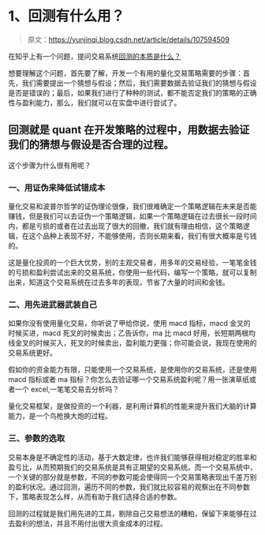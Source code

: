 # 1、回测有什么用？

> 原文：<https://yunjinqi.blog.csdn.net/article/details/107594509>

在知乎上有一个问题，提问交易系统[回测的本质是什么？](https://www.zhihu.com/question/395009170 "回测的本质是什么？")

想要理解这个问题，首先要了解，开发一个有用的量化交易策略需要的步骤：首先，我们需要提出一个猜想与假设；然后，我们需要数据去验证我们的猜想与假设是否是错误的；最后，如果我们进行了种种的测试，都不能否定我们的策略的正确性与盈利能力，那么，我们就可以在实盘中进行尝试了。

## 回测就是 quant 在开发策略的过程中，用数据去验证我们的猜想与假设是否合理的过程。

这个步骤为什么很有用呢？

### 一、用证伪来降低试错成本

量化交易和波普尔哲学的证伪理论很像，我们很难确定一个策略逻辑在未来是否能赚钱，但是我们可以去证伪一个策略逻辑，如果一个策略逻辑在过去很长一段时间内，都是亏损的或者在过去出现了很大的回撤，我们就有理由相信，这个策略逻辑，在这个品种上表现不好，不能够使用，否则长期来看，我们有很大概率是亏钱的。

这是量化投资的一个巨大优势，别的主观交易者，用多年的交易经验，一笔笔金钱的亏损和盈利尝试出来的交易系统，你使用一些代码，编写一个策略，就可以复制出来，知道这个交易系统在过去多年的表现，节省了大量的时间和金钱。

### 二、用先进武器武装自己

如果你没有使用量化交易，你听说了甲给你说，使用 macd 指标，macd 金叉的时候买进，macd 死叉的时候卖出；乙告诉你，ma 比 macd 好用，长短期两根均线金叉的时候买入，死叉的时候卖出，盈利能力更强；你可能会说，我现在使用的交易系统更好。

假如你的资金能力有限，只能使用一个交易系统，是使用你的交易系统，还是使用 macd 指标或者 ma 指标？你怎么去验证哪一个交易系统盈利呢？用一张演草纸或者一个 excel,一笔笔交易去分析吗？

量化交易框架，是做投资的一个利器，是利用计算机的性能来提升我们大脑的计算能力，是一个鸟枪换大炮的过程。

### 三、参数的选取

交易本身是不确定性的活动，基于大数定律，也许我们能够获得相对稳定的胜率和盈亏比，从而预期我们的交易系统是具有正期望的交易系统。而一个交易系统中，一个关键的部分就是参数，不同的参数可能会使得同一个交易策略表现出千差万别的盈利状况。通过回测，遍历不同的参数，我们就比较容易的观察出在不同参数下，策略表现怎么样，从而有助于我们选择合适的参数。

回测的过程就是我们用先进的工具，剔除自己交易想法的糟粕，保留下来能够在过去盈利的想法，并且不用付出很大资金成本的过程。